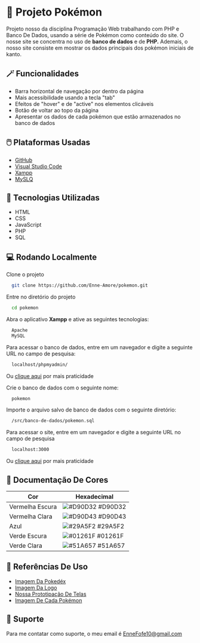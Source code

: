 
# 🔴 Projeto Pokémon

 Projeto nosso da disciplina Programação Web trabalhando com PHP e Banco De Dados, usando a série de Pokémon como conteúdo do site. O nosse site se concentra no uso de **banco de dados** e de **PHP.** Ademais, o nosso site consiste em mostrar os dados principais dos pokémon iniciais de kanto.


## 🪄 Funcionalidades

 - Barra horizontal de navegação por dentro da página
 - Mais acessibilidade usando a tecla "tab"
 - Efeitos de "hover" e de "active" nos elementos clicáveis
 - Botão de voltar ao topo da página
 - Apresentar os dados de cada pokémon que estão armazenados no banco de dados


## 🖱️ Plataformas Usadas

 - [GitHub](https://github.com/)
 - [Visual Studio Code](https://code.visualstudio.com/)
 - [Xampp](https://www.apachefriends.org/pt_br/index.html)
 - [MySLQ](https://www.mysql.com/)


## 🚀 Tecnologias Utilizadas

 - HTML
 - CSS
 - JavaScript
 - PHP
 - SQL


## 💻 Rodando Localmente

Clone o projeto

```bash
  git clone https://github.com/Enne-Amore/pokemon.git
```

Entre no diretório do projeto

```bash
  cd pokemon
```

Abra o aplicativo **Xampp** e ative as seguintes tecnologias:

```bash
  Apache
  MySQL
```

Para acessar o banco de dados, entre em um navegador e digite a seguinte URL no campo de pesquisa:

```bash
  localhost/phpmyadmin/
```
Ou [clique aqui](http://localhost/phpmyadmin/) por mais praticidade

Crie o banco de dados com o seguinte nome:

```bash
  pokemon
```

Importe o arquivo salvo de banco de dados com o seguinte diretório:

```bash
  /src/banco-de-dados/pokemon.sql
```

Para acessar o site, entre em um navegador e digite a seguinte URL no campo de pesquisa

```bash
  localhost:3000
```
Ou [clique aqui](http://localhost:3000) por mais praticidade


## 🌈 Documentação De Cores

| Cor                  | Hexadecimal                                                      |
| -------------------- | ---------------------------------------------------------------- |
| Vermelha Escura      | ![#D90D32](https://via.placeholder.com/10/D90D32?text=+) #D90D32 |
| Vermelha Clara       | ![#D90D43](https://via.placeholder.com/10/D90D43?text=+) #D90D43 |
| Azul                 | ![#29A5F2](https://via.placeholder.com/10/29A5F2?text=+) #29A5F2 |
| Verde Escura         | ![#01261F](https://via.placeholder.com/10/01261F?text=+) #01261F |
| Verde Clara          | ![#51A657](https://via.placeholder.com/10/51A657?text=+) #51A657 |


## 🌟 Referências De Uso

 - [Imagem Da Pokedéx](https://pokemon.fandom.com/pt-br/wiki/Pok%C3%A9dex)
 - [Imagem Da Logo](https://pluspng.com/png-36599.html)
 - [Nossa Prototipação De Telas](https://www.figma.com/file/QPF2T60f5qUnD8yYlQn3LM/Pok%C3%A9mon?type=design&node-id=0%3A1&mode=design&t=ykjuK32x2pNWsca2-1)
 - [Imagem De Cada Pokémon](https://www.serebii.net/pokemon/nationalpokedex.shtml)


## 🔧 Suporte

Para me contatar como suporte, o meu email é EnneFofe10@gmail.com 

